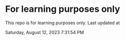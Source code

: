 # For learning purposes only
This repo is for learning purposes only.
Last updated at

Saturday, August 12, 2023 7:31:54 PM

